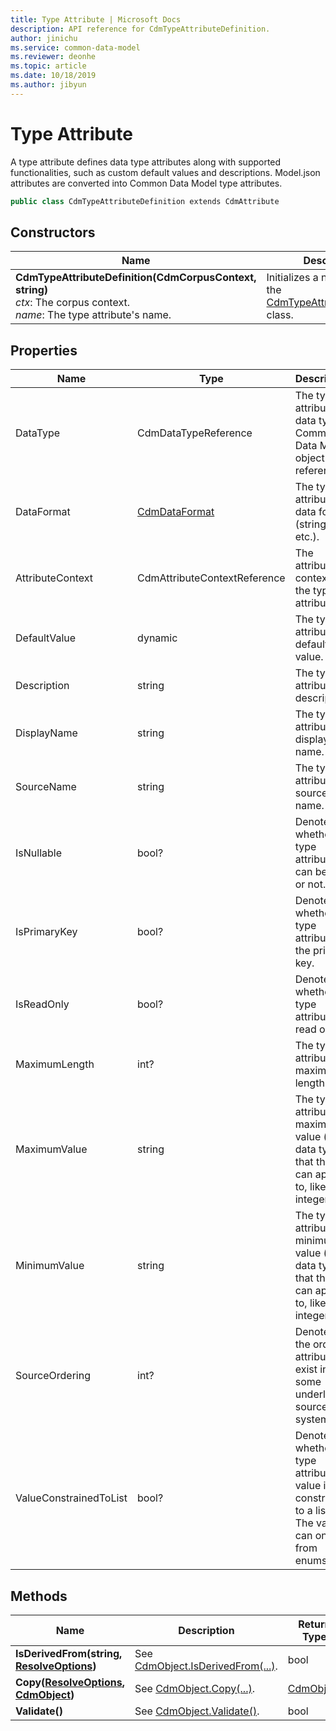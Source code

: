 ```yaml
---
title: Type Attribute | Microsoft Docs
description: API reference for CdmTypeAttributeDefinition.
author: jinichu
ms.service: common-data-model
ms.reviewer: deonhe 
ms.topic: article
ms.date: 10/18/2019
ms.author: jibyun
---
```


# Type Attribute

A type attribute defines data type attributes along with supported functionalities, such as custom default values and descriptions. Model.json attributes are converted into Common Data Model type attributes.

```csharp
public class CdmTypeAttributeDefinition extends CdmAttribute
```

## Constructors
|Name|Description|
|---|---|
|**CdmTypeAttributeDefinition(CdmCorpusContext, string)**<br/>*ctx*: The corpus context.<br/>*name*: The type attribute's name.|Initializes a new instance of the [CdmTypeAttributeDefinition](typeattribute.md) class.|

## Properties
|Name|Type|Description|
|---|---|---|
|DataType|CdmDataTypeReference|The type attribute's data type, a Common Data Model object reference.|
|DataFormat|[CdmDataFormat](dataformat.md)|The type attribute's data format (string, int, etc.).|
|AttributeContext|CdmAttributeContextReference |The attribute context of the type attribute.|
|DefaultValue|dynamic|The type attribute's default value.|
|Description|string|The type attribute's description.|
|DisplayName|string|The type attribute's display name.|
|SourceName|string|The type attribute's source name.|
|IsNullable|bool?|Denotes whether the type attribute can be null or not.|
|IsPrimaryKey|bool?|Denotes whether the type attribute is the primary key.|
|IsReadOnly|bool?|Denotes whether the type attribute is read only.|
|MaximumLength|int?|The type attribute's maximum length.|
|MaximumValue|string|The type attribute's maximum value (for data types that this can apply to, like integers).|
|MinimumValue|string|The type attribute's minimum value (for data types that this can apply to, like integers).|
|SourceOrdering|int?|Denotes the order attributes exist in some underlying source system.|
|ValueConstrainedToList|bool?|Denotes whether the type attribute's value is constrained to a list. The values can only be from enums.|

## Methods
|Name|Description|Return Type|
|---|---|---|
|**IsDerivedFrom(string, [ResolveOptions](../utilities/resolveoptions.md))**|See [CdmObject.IsDerivedFrom(...)](cdmobject.md#methods).|bool|
|**Copy([ResolveOptions](../utilities/resolveoptions.md), [CdmObject](cdmobject.md))**|See [CdmObject.Copy(...)](cdmobject.md#methods).|[CdmObject](cdmobject.md)|
|**Validate()**|See [CdmObject.Validate()](cdmobject.md#methods).|bool|


